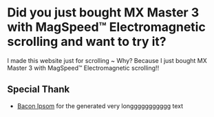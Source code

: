 # Did you just bought MX Master 3 with MagSpeed™ Electromagnetic scrolling and want to try it?

I made this website just for scrolling ~ 
Why? Because I just bought MX Master 3 with MagSpeed™ Electromagnetic scrolling!!


## Special Thank
- [Bacon Ipsom](https://baconipsum.com/) for the generated very longgggggggggg text


